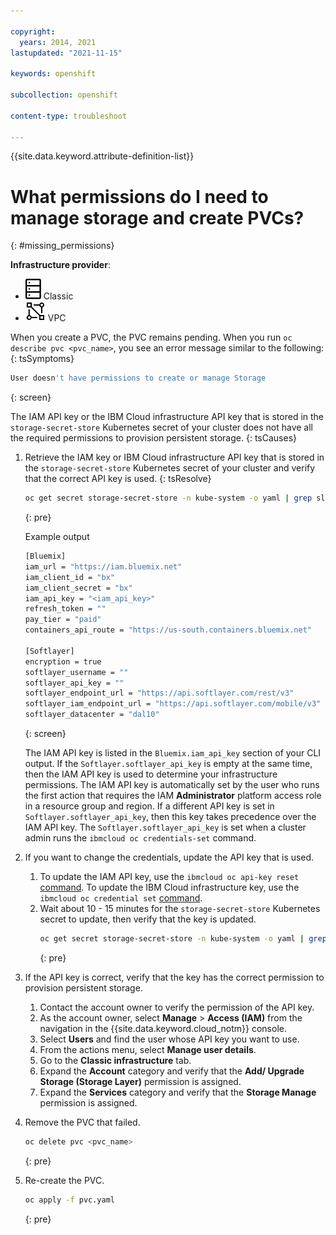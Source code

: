 ```yaml
---

copyright: 
  years: 2014, 2021
lastupdated: "2021-11-15"

keywords: openshift

subcollection: openshift

content-type: troubleshoot

---
```



{{site.data.keyword.attribute-definition-list}}


# What permissions do I need to manage storage and create PVCs?
{: #missing_permissions}

**Infrastructure provider**:
* ![Classic infrastructure provider icon.](images/icon-classic-2.svg) Classic
* ![VPC infrastructure provider icon.](images/icon-vpc-2.svg) VPC


When you create a PVC, the PVC remains pending. When you run `oc describe pvc <pvc_name>`, you see an error message similar to the following:
{: tsSymptoms}

```sh
User doesn't have permissions to create or manage Storage
```
{: screen}


The IAM API key or the IBM Cloud infrastructure API key that is stored in the `storage-secret-store` Kubernetes secret of your cluster  does not have all the required permissions to provision persistent storage.
{: tsCauses}


1. Retrieve the IAM key or IBM Cloud infrastructure API key that is stored in the `storage-secret-store` Kubernetes secret of your cluster and verify that the correct API key is used.
{: tsResolve}

    ```sh
    oc get secret storage-secret-store -n kube-system -o yaml | grep slclient.toml: | awk '{print $2}' | base64 --decode
    ```
    {: pre}

    Example output

    ```sh
    [Bluemix]
    iam_url = "https://iam.bluemix.net"
    iam_client_id = "bx"
    iam_client_secret = "bx"
    iam_api_key = "<iam_api_key>"
    refresh_token = ""
    pay_tier = "paid"
    containers_api_route = "https://us-south.containers.bluemix.net"

    [Softlayer]
    encryption = true
    softlayer_username = ""
    softlayer_api_key = ""
    softlayer_endpoint_url = "https://api.softlayer.com/rest/v3"
    softlayer_iam_endpoint_url = "https://api.softlayer.com/mobile/v3"
    softlayer_datacenter = "dal10"
    ```
    {: screen}

    The IAM API key is listed in the `Bluemix.iam_api_key` section of your CLI output. If the `Softlayer.softlayer_api_key` is empty at the same time, then the IAM API key is used to determine your infrastructure permissions. The IAM API key is automatically set by the user who runs the first action that requires the IAM **Administrator** platform access role in a resource group and region. If a different API key is set in `Softlayer.softlayer_api_key`, then this key takes precedence over the IAM API key. The `Softlayer.softlayer_api_key` is set when a cluster admin runs the `ibmcloud oc credentials-set` command.

2. If you want to change the credentials, update the API key that is used.
    1. To update the IAM API key, use the `ibmcloud oc api-key reset` [command](/docs/openshift?topic=openshift-kubernetes-service-cli#cs_api_key_reset). To update the IBM Cloud infrastructure key, use the `ibmcloud oc credential set` [command](/docs/openshift?topic=openshift-kubernetes-service-cli#cs_credentials_set).
    2. Wait about 10 - 15 minutes for the `storage-secret-store` Kubernetes secret to update, then verify that the key is updated.
        ```sh
        oc get secret storage-secret-store -n kube-system -o yaml | grep slclient.toml: | awk '{print $2}' | base64 --decode
        ```
        {: pre}

3. If the API key is correct, verify that the key has the correct permission to provision persistent storage.
    1. Contact the account owner to verify the permission of the API key.
    2. As the account owner, select **Manage** > **Access (IAM)** from the navigation in the {{site.data.keyword.cloud_notm}} console.
    3. Select **Users** and find the user whose API key you want to use.
    4. From the actions menu, select **Manage user details**.
    5. Go to the **Classic infrastructure** tab.
    6. Expand the **Account** category and verify that the **Add/ Upgrade Storage (Storage Layer)** permission is assigned.
    7. Expand the **Services** category and verify that the **Storage Manage** permission is assigned.
4. Remove the PVC that failed.
    ```sh
    oc delete pvc <pvc_name>
    ```
    {: pre}

5. Re-create the PVC.
    ```sh
    oc apply -f pvc.yaml
    ```
    {: pre}




